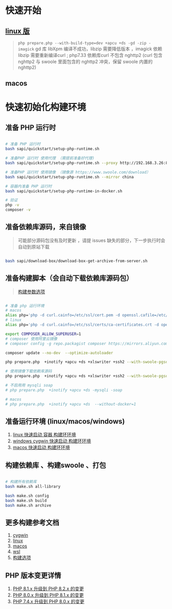 # 快速开始

## [linux 版](./linux/linux/README.md)

> `php prepare.php --with-build-type=dev +apcu +ds -gd -zip -imagick`
> gd 库 libXpm 编译不成功，libzip 需要降低版本 ，imagick 依赖libzip
> 需要重新编译curl ; php7.33 依赖库curl 不包含 nghttp2
> (curl 包含nghttp2 与 swoole 里面包含的 nghttp2 冲突，保留 swoole 内置的nghttp2)

## macos

# 快速初始化构建环境

## 准备 PHP 运行时

```bash

# 准备 PHP 运行时
bash sapi/quickstart/setup-php-runtime.sh

# 准备PHP 运行时 使用代理 （需提前准备好代理)
bash sapi/quickstart/setup-php-runtime.sh --proxy http://192.168.3.26:8015

# 准备PHP 运行时 使用镜像 （镜像源 https://www.swoole.com/download）
bash sapi/quickstart/setup-php-runtime.sh --mirror china

# 容器内准备 PHP 运行时
bash sapi/quickstart/setup-php-runtime-in-docker.sh

# 验证
php -v
composer -v

```

## 准备依赖库源码，来自镜像

> 可能部分源码包没有及时更新 ，请提 issues
> 缺失的部分，下一步执行时会自动到原站下载

```bash

bash sapi/download-box/download-box-get-archive-from-server.sh

```

## 准备构建脚本（会自动下载依赖库源码包）

> [ 构建参数选项 ](../../docs/options.md)

```bash

# 准备 php 运行环境
# macos
alias php='php -d curl.cainfo=/etc/ssl/cert.pem -d openssl.cafile=/etc/ssl/cert.pem'
# linux
alias php='php -d curl.cainfo=/etc/ssl/certs/ca-certificates.crt -d openssl.cafile=/etc/ssl/certs/ca-certificates.crt'

export COMPOSER_ALLOW_SUPERUSER=1
# composer 使用阿里云镜像
# composer config -g repo.packagist composer https://mirrors.aliyun.com/composer/

composer update --no-dev  --optimize-autoloader

php prepare.php  +inotify +apcu +ds +xlswriter +ssh2 --with-swoole-pgsql=1

# 使用镜像下载依赖库源码
php prepare.php  +inotify +apcu +ds +xlswriter +ssh2 --with-swoole-pgsql=1 --with-download-mirror-url=https://swoole-cli.jingjingxyk.com/

# 不启用用 mysqli soap
# php prepare.php  +inotify +apcu +ds -mysqli -soap

# macos
# php prepare.php  +inotify +apcu +ds  --without-docker=1

```

## 准备运行环境 (linux/macos/windows)

1. [ linux 快速启动 容器 构建环环境 ](linux/README.md)
1. [ windows cygwin 快速启动 构建环环境 ](windows/README.md)
1. [ macos 快速启动 构建环环境 ](macos/README.md)

## 构建依赖库 、构建swoole 、打包

```bash

# 构建所有依赖库
bash make.sh all-library

bash make.sh config
bash make.sh build
bash make.sh archive

```

## 更多构建参考文档

1. [cygwin](../../docs/Cygwin.md)
1. [linux](../../docs/linux.md)
1. [macos](../../docs/macOS.md)
1. [wsl](../../docs/wsl.md)
1. [构建选项](../../docs/options.md)

## PHP 版本变更详情

1. [PHP 8.1.x 升级到 PHP 8.2.x  的变更](https://www.php.net/manual/zh/migration82.php)
1. [PHP 8.0.x 升级到 PHP 8.1.x  的变更](https://www.php.net/manual/zh/migration81.php)
1. [PHP 7.4.x 升级到 PHP 8.0.x  的变更](https://www.php.net/manual/zh/migration80.php)

